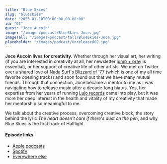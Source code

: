 ```yaml
---
title: "Blue Skies"
slug: "blueskies"
date: "2023-01-10T00:00:00.00-08:00"
id: "01"
guest: "Joce Aucoin"
image: "/images/podcast/BlueSkies-Joce.jpg"
imageTall: "/images/podcast/tall/BlueSkies-Joce.jpg"
placeholder: "/images/podcast/Unreleased02.jpg"
---
```


**Joce Aucoin lives for creativity.** Whether through her visual art, her writing (if you are interested in creativity at all, her newsletter [jump + pray](https://jumpandpray.substack.com/) is essential), or her support of creative life of other artists. We met on Twitter over a shared love of [Nada Surf's Blizzard of '77](https://open.spotify.com/track/3ghULzyl9OXKlCiwQFitx2?si=c280c107dd074948) (which is one of my all time favorite opening tracks) and soon found out that we have many mutual friends. Through that connection, Joce became a mentor to me as I was navigating how to release music after a decade-long hiatus. Yes, her expertise from her years of running [Lujo records](https://lujorecords.com/) came into play, but it was more her deep interest in the health and vitality of my creativity that made her mentorship so meaningful to me.

We talk about the creative process, overcoming creative block, the story behind the lyric _The heart doesn't care if there's dust on the pen_, and why Blue Skies is the first track of Halflight.

#### Episode links

- [Apple podcasts](https://podcasts.apple.com/us/podcast/blue-skies-with-joce-aucoin/id1661551029?i=1000593403528)
- [Spotify](https://open.spotify.com/episode/47anifNw9Mr10xmsUo5A3K?si=d4b872ee1a4c49de)
- [Everywhere else](https://anchor.fm/joeday)
